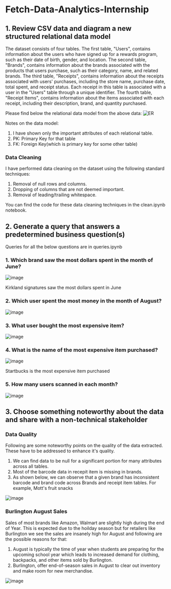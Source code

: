 # Fetch-Data-Analytics-Internship

## 1. Review CSV data and diagram a new structured relational data model

The dataset consists of four tables. The first table, "Users", contains information about the users who have signed up for a rewards program, such as their date of birth, gender, and location. The second table, "Brands", contains information about the brands associated with the products that users purchase, such as their category, name, and related brands. The third table, "Receipts", contains information about the receipts associated with users' purchases, including the store name, purchase date, total spent, and receipt status. Each receipt in this table is associated with a user in the "Users" table through a unique identifier. The fourth table, "Receipt Items", contains information about the items associated with each receipt, including their description, brand, and quantity purchased.

Please find below the relational data model from the above data:
![ER](https://user-images.githubusercontent.com/117230607/221326052-cfb89efa-9aa0-49a8-a314-2a7999b2b6a8.png)

Notes on the data model:
1. I have shown only the important attributes of each relational table.
2. PK: Primary Key for that table
3. FK: Foreign Key(which is primary key for some other table)


### Data Cleaning

I have performed data cleaning on the dataset using the following standard techniques:
1. Removal of null rows and columns.
2. Dropping of columns that are not deemed important.
3. Removal of leading/trailing whitespace.

You can find the code for these data cleaning techniques in the clean.ipynb notebook.


## 2. Generate a query that answers a predetermined business question(s)

Queries for all the below questions are in queries.ipynb
### 1. Which brand saw the most dollars spent in the month of June?

 ![image](https://user-images.githubusercontent.com/117230607/221328666-c3511211-3226-4c27-b469-56f4a825a0b2.png)

Kirkland signatures saw the most dollars spent in June

### 2. Which user spent the most money in the month of August?

![image](https://user-images.githubusercontent.com/117230607/221328887-ec258b96-51f1-49ad-8eca-eb616f3b7580.png)

### 3. What user bought the most expensive item?

![image](https://user-images.githubusercontent.com/117230607/221328986-550e7641-a5b4-44bf-8d53-52782f8dcfe7.png)

### 4. What is the name of the most expensive item purchased?

![image](https://user-images.githubusercontent.com/117230607/221329019-f0940c89-914a-4381-9e90-92d373d4c52e.png)

Startbucks is the most expensive item purchased

### 5. How many users scanned in each month?

![image](https://user-images.githubusercontent.com/117230607/221329058-e2956a8a-b412-4822-857a-fc0e44458e0e.png)


## 3. Choose something noteworthy about the data and share with a non-technical stakeholder

### Data Quality

Following are some noteworthy points on the quality of the data extracted. These have to be addressed to enhance it's quality.
1. We can find data to be null for a significant portion for many attributes across all tables.
2. Most of the barcode data in recepit item is missing in brands. 
3. As shown below, we can observe that a given brand has inconsistent barcode and brand code across Brands and receipt item tables. For example, Mott's fruit snacks

![image](https://user-images.githubusercontent.com/117230607/221339266-6e897b24-b8db-4a0c-8947-74028b6048f6.png)


### Burlington August Sales


Sales of most brands like Amazon, Walmart are slightly high during the end of Year. This is expected due to the hoilday season but for retailers like Burlington we see the sales are insanely high for August and following are the possible reasons for that:
1. August is typically the time of year when students are preparing for the upcoming school year which leads to increased demand for clothing, backpacks, and other items sold by Burlington.
2. Burlington, offer end-of-season sales in August to clear out inventory and make room for new merchandise.

![image](https://user-images.githubusercontent.com/117230607/221339977-6e14123d-2857-4cba-a2d6-e09eebe22665.png)
